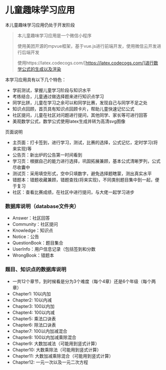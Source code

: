 # 儿童趣味学习应用

本儿童趣味学习应用仍处于开发阶段

> 本儿童趣味学习应用是一个微信小程序
> 
> 使用美团开源的mpvue框架，基于vue.js进行前端开发，使用微信云开发进行后端开发
> 
> 使用https://latex.codecogs.com/[https://latex.codecogs.com/]进行数学公式的生成以及渲染

本学习应用具有以下几个特色：
- 学前测试，掌握儿童学习阶段与知识水平
- 考练结合，儿童通过做选择题来进行知识点学习
- 同学比拼，儿童在学习之余可以和同学比赛，发现自己与同学不足之处
- 知识点回顾，首页具有知识点回顾卡片，帮助儿童快速记忆公式
- 社区提问，儿童在社区对问题进行提问，其他同学、家长等可进行回答
- 美观数学公式，数学公式使用latex生成并转为高清svg图像

页面说明
- 主页面：打卡签到，进行学习，测试，比赛的选择，公式记忆，定时学习(将来实现)等
- 公告页：新出炉的公告第一时间看到
- 学习页：根据自己的能力进行选择，巩固拓展兼顾，基本公式清晰罗列，公式尽收囊中
- 测试页：采用填空形式，空中只填数字，避免选择题瞎蒙，测出真实水平
- 错题本：错题收藏兼顾，错题查找(将来实现)，不同类别题目集中到一起，便于复习
- 社区：查看比赛成绩，在社区中进行提问，与大佬一起学习进步

### 数据库说明（database文件夹）
* Answer：社区回答
* Community：社区提问
* Knowledge：知识点
* Notice：公告
* QuestionBook：题目集合
* UserInfo：用户信息记录（包括签到和分数
* WrongBook：错题本

### 题目、知识点的数据库说明
* 一共12个章节，到时候看是分为3个难度（每个4章）还是6个年级（每个两章）
* Chapter1: 10以内加
* Chapter2: 10以内减
* Chapter3: 100以内加
* Chapter4: 100以内减
* Chapter5: 乘法口诀表
* Chapter6: 除法口诀表
* Chapter7: 100以内加减混合
* Chapter8: 100以内加减乘除混合
* Chapter9: 大数加减法（可能用到竖式计算）
* Chapter10: 大数乘除法（可能用到竖式计算）
* Chapter11: 大数加减乘除混合（可能用到竖式计算）
* Chapter12: 一元一次以及一元二次方程